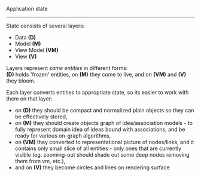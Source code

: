 Application state

---

State consists of several layers:
- Data **(D)**
- Model **(M)**
- View Model **(VM)**
- View **(V)**

Layers represent _same entities_ in different forms:  
**(D)** holds 'frozen' entities, on **(M)** they come to live, and on **(VM)** and **(V)** they bloom.  

Each layer converts entities to appropriate state, so its easier to work with them on that layer: 
- on **(D)** they should be compact and normalized plain objects so they can be effectively stored,
- on **(M)** they should create objects graph of idea/association models - 
  to fully represent domain idea of ideas bound with associations, and be ready for various on-graph algorithms,
- on **(VM)** they converted to representational picture of nodes/links, 
  and it contains only small slice of all entities - only ones that are currently visible 
  (eg. zooming-out should shade out some deep nodes removing them from vm, etc.),
- and on **(V)** they become circles and lines on rendering surface
